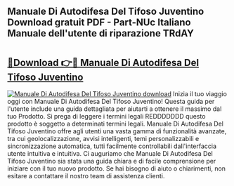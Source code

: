## Manuale Di Autodifesa Del Tifoso Juventino Download gratuit PDF - Part-NUc Italiano Manuale dell'utente di riparazione TRdAY

# <h2><a href="http://dfcupm.blite.top/?on=Manuale+Di+Autodifesa+Del+Tifoso+Juventino">🔗Download 👉🔴 Manuale Di Autodifesa Del Tifoso Juventino</a></h2>

[![Manuale Di Autodifesa Del Tifoso Juventino download](https://i.imgur.com/lujVjoI.png)](http://dfcupm.blite.top/?on=Manuale+Di+Autodifesa+Del+Tifoso+Juventino)
Inizia il tuo viaggio oggi con Manuale Di Autodifesa Del Tifoso Juventino! Questa guida per l'utente include una guida dettagliata per aiutarti a ottenere il massimo dal tuo Prodotto. Si prega di leggere i termini legali REDDDDDDD questo prodotto è soggetto a determinati termini legali. Manuale Di Autodifesa Del Tifoso Juventino offre agli utenti una vasta gamma di funzionalità avanzate, tra cui geolocalizzazione, avvisi intelligenti, temi personalizzabili e sincronizzazione automatica, tutti facilmente controllabili dall'interfaccia utente intuitiva e intuitiva. Ci auguriamo che Manuale Di Autodifesa Del Tifoso Juventino sia stata una guida chiara e di facile comprensione per iniziare con il tuo nuovo prodotto. Se hai bisogno di aiuto o chiarimenti, non esitare a contattare il nostro team di assistenza clienti.
